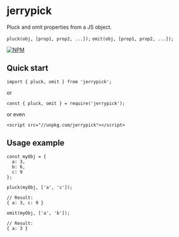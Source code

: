 # jerrypick

Pluck and omit properties from a JS object.

`pluck(obj, [prop1, prop2, ...]);`
`omit(obj, [prop1, prop2, ...]);`

[![NPM](https://nodei.co/npm/jerrypick.png?compact=true)](https://nodei.co/npm/jerrypick/)

## Quick start

```
import { pluck, omit } from 'jerrypick';
```
or
```
const { pluck, omit } = require('jerrypick');
```
or even
```
<script src="//unpkg.com/jerrypick"></script>
```

## Usage example

```
const myObj = {
  a: 3,
  b: 6,
  c: 9
};

pluck(myObj, ['a', 'c']);

// Result:
{ a: 3, c: 9 }

omit(myObj, ['a', 'b']);

// Result:
{ a: 3 }
```
